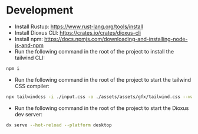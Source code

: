 # Development
- Install Rustup: https://www.rust-lang.org/tools/install
- Install Dioxus CLI: https://crates.io/crates/dioxus-cli
- Install npm: https://docs.npmjs.com/downloading-and-installing-node-js-and-npm
- Run the following command in the root of the project to install the tailwind CLI:
```bash
npm i
```
- Run the following command in the root of the project to start the tailwind CSS compiler:
```bash
npx tailwindcss -i ./input.css -o ./assets/assets/gfx/tailwind.css --watch
```
- Run the following command in the root of the project to start the Dioxus dev server:
```bash
dx serve --hot-reload --platform desktop
```
